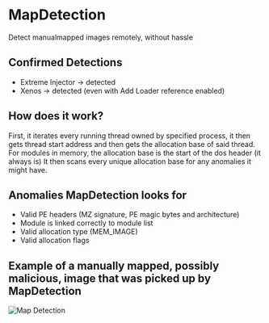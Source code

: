 # MapDetection
Detect manualmapped images remotely, without hassle

## Confirmed Detections
+ Extreme Injector -> detected
+ Xenos -> detected (even with Add Loader reference enabled)

## How does it work?
First, it iterates every running thread owned by specified process, it then gets thread start address and then gets the allocation base of said thread.
For modules in memory, the allocation base is the start of the dos header (it always is)
It then scans every unique allocation base for any anomalies it might have.

## Anomalies MapDetection looks for
+ Valid PE headers (MZ signature, PE magic bytes and architecture)
+ Module is linked correctly to module list
+ Valid allocation type (MEM_IMAGE)
+ Valid allocation flags

## Example of a manually mapped, possibly malicious, image that was picked up by MapDetection
![Map Detection](https://i.imgur.com/uGJUbrQ.png)
